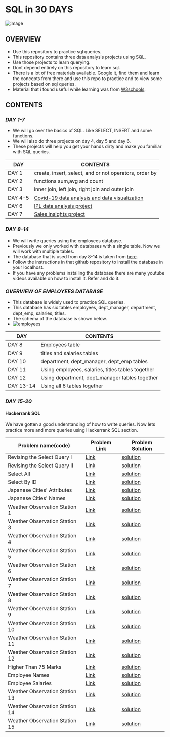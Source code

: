 # SQL in 30 DAYS
![image](https://user-images.githubusercontent.com/66214509/129874516-8a7beb71-d67e-4342-8981-229c03057ba2.png)

## OVERVIEW
* Use this repository to practice sql queries.
* This repository contains three data analysis projects using SQL.
* Use those projects to learn querying.
* Dont depend entirely on this repository to learn sql.
* There is a lot of free materials available. Google it, find them and learn the concepts from there and use this repo to practice and to view some projects based on sql queries.
* Material that i found useful while learning was from [W3schools](https://www.w3schools.com/sql/).

## CONTENTS

### *DAY 1-7*
* We will go over the basics of SQL. Like SELECT, INSERT and some functions.
* We will also do three projects on day 4, day 5 and day 6.
* These projects will help you get your hands dirty and make you familiar with SQL queries.

|   DAY     | CONTENTS                                                                                                                      |
|----       | -----                                                                                                                         |
|  DAY 1    | create, insert, select, and or not operators, order by                                                                        |
|  DAY 2    | functions sum,avg and count                                                                                                   |
|  DAY 3    | inner join, left join, right join and outer join                                                                              |
|  DAY 4-5  | [Covid-19 data analysis and data visualization](https://github.com/srikanth2102/COVID-19-Data-Analysis-and-Data-Visualisation)|
|  DAY 6    | [IPL data analysis project](https://github.com/srikanth2102/IPL_DATA_ANALYSIS)                                                |
|  DAY 7    | [Sales insights project](https://github.com/srikanth2102/SALES_INSIGHTS)                                                      |

### *DAY 8-14*
* We will write queries using the employees database.
* Previously we only worked with databases with a single table. Now we will work with multiple tables.
* The database that is used from day 8-14 is taken from [here](https://github.com/datacharmer/test_db).
* Follow the instructions in that github repository to install the database in your localhost.
* If you have any problems installing the database there are many youtube videos available on how to install it. Refer and do it.

### *OVERVIEW OF EMPLOYEES DATABASE*
* This database is widely used to practice SQL queries.
* This database has six tables employees, dept_manager, department, dept_emp, salaries, titles.
* The schema of the database is shown below.
* ![employees](https://user-images.githubusercontent.com/66214509/129860214-ce98c410-f6fa-4813-b498-b9f5c7e27ec3.jpg)

|DAY      |  CONTENTS                                                 |
|----     |-----                                                      |
|DAY 8    |  Employees table                                          |
|DAY 9    |  titles and salaries tables                               |
|DAY 10   |  department, dept_manager, dept_emp tables                |
|DAY 11   |  Using employees, salaries, titles tables together        |
|DAY 12   |  Using  department, dept_manager tables together|
|DAY 13-14|  Using all 6 tables together                              |


### *DAY 15-20*
#### Hackerrank SQL
We have gotten a good understanding of how to write queries. Now lets practice more and more queries using Hackerrank SQL section.

| Problem name(code)| Problem Link | Problem Solution|
|----               |----          |----             |
|Revising the Select Query I|[Link](https://www.hackerrank.com/challenges/revising-the-select-query/problem)|[solution](https://github.com/srikanth2102/MySql-in-30-days/blob/main/Hackerrank%20SQL/Revising%20the%20Select%20Query%20I.sql)|
|Revising the Select Query II|[Link](https://www.hackerrank.com/challenges/revising-the-select-query-2/problem?h_r=next-challenge&h_v=zen)|[solution](https://github.com/srikanth2102/MySql-in-30-days/blob/main/Hackerrank%20SQL/Revising%20the%20Select%20Query%20II.sql) |
|Select All |[Link](https://www.hackerrank.com/challenges/select-all-sql/problem?h_r=next-challenge&h_v=zen&h_r=next-challenge&h_v=zen)|[solution](https://github.com/srikanth2102/MySql-in-30-days/blob/main/Hackerrank%20SQL/Select%20All.sql) |
|Select By ID |[Link](https://www.hackerrank.com/challenges/select-by-id/problem?h_r=next-challenge&h_v=zen&h_r=next-challenge&h_v=zen&h_r=next-challenge&h_v=zen)|[solution](https://github.com/srikanth2102/MySql-in-30-days/blob/main/Hackerrank%20SQL/Select%20By%20ID.sql) |
|Japanese Cities' Attributes|[Link](https://www.hackerrank.com/challenges/japanese-cities-attributes/problem?h_r=next-challenge&h_v=zen&h_r=next-challenge&h_v=zen&h_r=next-challenge&h_v=zen&h_r=next-challenge&h_v=zen)|[solution](https://github.com/srikanth2102/MySql-in-30-days/blob/main/Hackerrank%20SQL/Japanese%20Cities'%20Attributes.sql) | 
|Japanese Cities' Names |[Link](https://www.hackerrank.com/challenges/japanese-cities-name/problem?h_r=next-challenge&h_v=zen&h_r=next-challenge&h_v=zen&h_r=next-challenge&h_v=zen&h_r=next-challenge&h_v=zen&h_r=next-challenge&h_v=zen)|[solution](https://github.com/srikanth2102/MySql-in-30-days/blob/main/Hackerrank%20SQL/Japanese%20Cities'%20Names.sql) |
|Weather Observation Station 1|[Link](https://www.hackerrank.com/challenges/weather-observation-station-1/problem?h_r=next-challenge&h_v=zen&h_r=next-challenge&h_v=zen&h_r=next-challenge&h_v=zen&h_r=next-challenge&h_v=zen&h_r=next-challenge&h_v=zen&h_r=next-challenge&h_v=zen)|[solution](https://github.com/srikanth2102/MySql-in-30-days/blob/main/Hackerrank%20SQL/Weather%20Observation%20Station%201.sql) |
|Weather Observation Station 3|[Link](https://www.hackerrank.com/challenges/weather-observation-station-3/problem?h_r=next-challenge&h_v=zen&h_r=next-challenge&h_v=zen&h_r=next-challenge&h_v=zen&h_r=next-challenge&h_v=zen&h_r=next-challenge&h_v=zen&h_r=next-challenge&h_v=zen&h_r=next-challenge&h_v=zen)|[solution](https://github.com/srikanth2102/MySql-in-30-days/blob/main/Hackerrank%20SQL/Weather%20Observation%20Station%203.sql) |
|Weather Observation Station 4|[Link](https://www.hackerrank.com/challenges/weather-observation-station-4/problem?h_r=next-challenge&h_v=zen&h_r=next-challenge&h_v=zen&h_r=next-challenge&h_v=zen&h_r=next-challenge&h_v=zen&h_r=next-challenge&h_v=zen&h_r=next-challenge&h_v=zen&h_r=next-challenge&h_v=zen&h_r=next-challenge&h_v=zen)|[solution](https://github.com/srikanth2102/MySql-in-30-days/blob/main/Hackerrank%20SQL/Weather%20Observation%20Station%204.sql) |
|Weather Observation Station 5|[Link](https://www.hackerrank.com/challenges/weather-observation-station-5/problem?h_r=next-challenge&h_v=zen&h_r=next-challenge&h_v=zen&h_r=next-challenge&h_v=zen&h_r=next-challenge&h_v=zen&h_r=next-challenge&h_v=zen&h_r=next-challenge&h_v=zen&h_r=next-challenge&h_v=zen&h_r=next-challenge&h_v=zen&h_r=next-challenge&h_v=zen)|[solution](https://github.com/srikanth2102/MySql-in-30-days/blob/main/Hackerrank%20SQL/Weather%20Observation%20Station%205.sql) |
|Weather Observation Station 6|[Link](https://www.hackerrank.com/challenges/weather-observation-station-6/problem?h_r=next-challenge&h_v=zen&h_r=next-challenge&h_v=zen&h_r=next-challenge&h_v=zen&h_r=next-challenge&h_v=zen&h_r=next-challenge&h_v=zen&h_r=next-challenge&h_v=zen&h_r=next-challenge&h_v=zen&h_r=next-challenge&h_v=zen&h_r=next-challenge&h_v=zen&h_r=next-challenge&h_v=zen)|[solution](https://github.com/srikanth2102/MySql-in-30-days/blob/main/Hackerrank%20SQL/Weather%20Observation%20Station%206.sql)|
|Weather Observation Station 7|[Link](https://www.hackerrank.com/challenges/weather-observation-station-7/problem?h_r=next-challenge&h_v=zen&h_r=next-challenge&h_v=zen&h_r=next-challenge&h_v=zen&h_r=next-challenge&h_v=zen&h_r=next-challenge&h_v=zen&h_r=next-challenge&h_v=zen&h_r=next-challenge&h_v=zen&h_r=next-challenge&h_v=zen&h_r=next-challenge&h_v=zen&h_r=next-challenge&h_v=zen&h_r=next-challenge&h_v=zen) |[solution](https://github.com/srikanth2102/MySql-in-30-days/blob/main/Hackerrank%20SQL/Weather%20Observation%20Station%207.sql) |
|Weather Observation Station 8|[Link](https://www.hackerrank.com/challenges/weather-observation-station-8/problem?h_r=next-challenge&h_v=zen&h_r=next-challenge&h_v=zen&h_r=next-challenge&h_v=zen&h_r=next-challenge&h_v=zen&h_r=next-challenge&h_v=zen&h_r=next-challenge&h_v=zen&h_r=next-challenge&h_v=zen&h_r=next-challenge&h_v=zen&h_r=next-challenge&h_v=zen&h_r=next-challenge&h_v=zen&h_r=next-challenge&h_v=zen&h_r=next-challenge&h_v=zen)|[solution](https://github.com/srikanth2102/MySql-in-30-days/blob/main/Hackerrank%20SQL/Weather%20Observation%20Station%208.sql)|
|Weather Observation Station 9|[Link](https://www.hackerrank.com/challenges/weather-observation-station-9/problem?h_r=next-challenge&h_v=zen&h_r=next-challenge&h_v=zen&h_r=next-challenge&h_v=zen&h_r=next-challenge&h_v=zen&h_r=next-challenge&h_v=zen&h_r=next-challenge&h_v=zen&h_r=next-challenge&h_v=zen&h_r=next-challenge&h_v=zen&h_r=next-challenge&h_v=zen&h_r=next-challenge&h_v=zen&h_r=next-challenge&h_v=zen&h_r=next-challenge&h_v=zen)|[solution](https://github.com/srikanth2102/MySql-in-30-days/blob/main/Hackerrank%20SQL/Weather%20Observation%20Station%209.sql)|
|Weather Observation Station 10|[Link](https://www.hackerrank.com/challenges/weather-observation-station-10/problem?h_r=next-challenge&h_v=zen&h_r=next-challenge&h_v=zen&h_r=next-challenge&h_v=zen&h_r=next-challenge&h_v=zen&h_r=next-challenge&h_v=zen&h_r=next-challenge&h_v=zen&h_r=next-challenge&h_v=zen&h_r=next-challenge&h_v=zen&h_r=next-challenge&h_v=zen&h_r=next-challenge&h_v=zen&h_r=next-challenge&h_v=zen&h_r=next-challenge&h_v=zen&h_r=next-challenge&h_v=zen&h_r=next-challenge&h_v=zen)| [solution](https://github.com/srikanth2102/MySql-in-30-days/blob/main/Hackerrank%20SQL/Weather%20Observation%20Station%2010.sql)|
|Weather Observation Station 11|[Link](https://www.hackerrank.com/challenges/weather-observation-station-11/problem?h_r=next-challenge&h_v=zen&h_r=next-challenge&h_v=zen&h_r=next-challenge&h_v=zen&h_r=next-challenge&h_v=zen&h_r=next-challenge&h_v=zen&h_r=next-challenge&h_v=zen&h_r=next-challenge&h_v=zen&h_r=next-challenge&h_v=zen&h_r=next-challenge&h_v=zen&h_r=next-challenge&h_v=zen&h_r=next-challenge&h_v=zen&h_r=next-challenge&h_v=zen&h_r=next-challenge&h_v=zen&h_r=next-challenge&h_v=zen&h_r=next-challenge&h_v=zen)| [solution](https://github.com/srikanth2102/MySql-in-30-days/blob/main/Hackerrank%20SQL/Weather%20Observation%20Station%2011.sql)|
|Weather Observation Station 12|[Link](https://www.hackerrank.com/challenges/weather-observation-station-12/problem?h_r=next-challenge&h_v=zen&h_r=next-challenge&h_v=zen&h_r=next-challenge&h_v=zen&h_r=next-challenge&h_v=zen&h_r=next-challenge&h_v=zen&h_r=next-challenge&h_v=zen&h_r=next-challenge&h_v=zen&h_r=next-challenge&h_v=zen&h_r=next-challenge&h_v=zen&h_r=next-challenge&h_v=zen&h_r=next-challenge&h_v=zen&h_r=next-challenge&h_v=zen&h_r=next-challenge&h_v=zen&h_r=next-challenge&h_v=zen&h_r=next-challenge&h_v=zen&h_r=next-challenge&h_v=zen)| [solution](https://github.com/srikanth2102/MySql-in-30-days/blob/main/Hackerrank%20SQL/Weather%20Observation%20Station%2012.sql)|
|Higher Than 75 Marks |[Link](https://www.hackerrank.com/challenges/more-than-75-marks/problem?h_r=next-challenge&h_v=zen&h_r=next-challenge&h_v=zen&h_r=next-challenge&h_v=zen&h_r=next-challenge&h_v=zen&h_r=next-challenge&h_v=zen&h_r=next-challenge&h_v=zen&h_r=next-challenge&h_v=zen&h_r=next-challenge&h_v=zen&h_r=next-challenge&h_v=zen&h_r=next-challenge&h_v=zen&h_r=next-challenge&h_v=zen&h_r=next-challenge&h_v=zen&h_r=next-challenge&h_v=zen&h_r=next-challenge&h_v=zen&h_r=next-challenge&h_v=zen&h_r=next-challenge&h_v=zen&h_r=next-challenge&h_v=zen)| [solution](https://github.com/srikanth2102/MySql-in-30-days/blob/main/Hackerrank%20SQL/Higher%20Than%2075%20Marks.sql)|
|Employee Names |[Link](https://www.hackerrank.com/challenges/name-of-employees/problem?h_r=next-challenge&h_v=zen&h_r=next-challenge&h_v=zen&h_r=next-challenge&h_v=zen&h_r=next-challenge&h_v=zen&h_r=next-challenge&h_v=zen&h_r=next-challenge&h_v=zen&h_r=next-challenge&h_v=zen&h_r=next-challenge&h_v=zen&h_r=next-challenge&h_v=zen&h_r=next-challenge&h_v=zen&h_r=next-challenge&h_v=zen&h_r=next-challenge&h_v=zen&h_r=next-challenge&h_v=zen&h_r=next-challenge&h_v=zen&h_r=next-challenge&h_v=zen&h_r=next-challenge&h_v=zen&h_r=next-challenge&h_v=zen&h_r=next-challenge&h_v=zen)| [solution](https://github.com/srikanth2102/MySql-in-30-days/blob/main/Hackerrank%20SQL/Employee%20Names.sql)|
|Employee Salaries |[Link](https://www.hackerrank.com/challenges/salary-of-employees/problem?h_r=next-challenge&h_v=zen&h_r=next-challenge&h_v=zen&h_r=next-challenge&h_v=zen&h_r=next-challenge&h_v=zen&h_r=next-challenge&h_v=zen&h_r=next-challenge&h_v=zen&h_r=next-challenge&h_v=zen&h_r=next-challenge&h_v=zen&h_r=next-challenge&h_v=zen&h_r=next-challenge&h_v=zen&h_r=next-challenge&h_v=zen&h_r=next-challenge&h_v=zen&h_r=next-challenge&h_v=zen&h_r=next-challenge&h_v=zen&h_r=next-challenge&h_v=zen&h_r=next-challenge&h_v=zen&h_r=next-challenge&h_v=zen&h_r=next-challenge&h_v=zen&h_r=next-challenge&h_v=zen)|[solution](https://github.com/srikanth2102/MySql-in-30-days/blob/main/Hackerrank%20SQL/Employee%20Salaries.sql) |
|Weather Observation Station 13|[Link](https://www.hackerrank.com/challenges/weather-observation-station-13/problem?h_r=next-challenge&h_v=zen&h_r=next-challenge&h_v=zen&h_r=next-challenge&h_v=zen&h_r=next-challenge&h_v=zen&h_r=next-challenge&h_v=zen&h_r=next-challenge&h_v=zen&h_r=next-challenge&h_v=zen&h_r=next-challenge&h_v=zen&h_r=next-challenge&h_v=zen&h_r=next-challenge&h_v=zen&h_r=next-challenge&h_v=zen&h_r=next-challenge&h_v=zen&h_r=next-challenge&h_v=zen&h_r=next-challenge&h_v=zen&h_r=next-challenge&h_v=zen&h_r=next-challenge&h_v=zen&h_r=next-challenge&h_v=zen&h_r=next-challenge&h_v=zen&h_r=next-challenge&h_v=zen&h_r=next-challenge&h_v=zen&h_r=next-challenge&h_v=zen)|[solution](https://github.com/srikanth2102/MySql-in-30-days/blob/main/Hackerrank%20SQL/Weather%20Observation%20Station%2013.sql) |
|Weather Observation Station 14 |[Link](https://www.hackerrank.com/challenges/weather-observation-station-14/problem?h_r=next-challenge&h_v=zen&h_r=next-challenge&h_v=zen&h_r=next-challenge&h_v=zen&h_r=next-challenge&h_v=zen&h_r=next-challenge&h_v=zen&h_r=next-challenge&h_v=zen&h_r=next-challenge&h_v=zen&h_r=next-challenge&h_v=zen&h_r=next-challenge&h_v=zen&h_r=next-challenge&h_v=zen&h_r=next-challenge&h_v=zen&h_r=next-challenge&h_v=zen&h_r=next-challenge&h_v=zen&h_r=next-challenge&h_v=zen&h_r=next-challenge&h_v=zen&h_r=next-challenge&h_v=zen&h_r=next-challenge&h_v=zen&h_r=next-challenge&h_v=zen&h_r=next-challenge&h_v=zen&h_r=next-challenge&h_v=zen&h_r=next-challenge&h_v=zen&h_r=next-challenge&h_v=zen)|[solution](https://github.com/srikanth2102/MySql-in-30-days/blob/main/Hackerrank%20SQL/Weather%20Observation%20Station%2014.sql) |
|Weather Observation Station 15 |[Link](https://www.hackerrank.com/challenges/weather-observation-station-15/problem?h_r=next-challenge&h_v=zen&h_r=next-challenge&h_v=zen&h_r=next-challenge&h_v=zen&h_r=next-challenge&h_v=zen&h_r=next-challenge&h_v=zen&h_r=next-challenge&h_v=zen&h_r=next-challenge&h_v=zen&h_r=next-challenge&h_v=zen&h_r=next-challenge&h_v=zen&h_r=next-challenge&h_v=zen&h_r=next-challenge&h_v=zen&h_r=next-challenge&h_v=zen&h_r=next-challenge&h_v=zen&h_r=next-challenge&h_v=zen&h_r=next-challenge&h_v=zen&h_r=next-challenge&h_v=zen&h_r=next-challenge&h_v=zen&h_r=next-challenge&h_v=zen&h_r=next-challenge&h_v=zen&h_r=next-challenge&h_v=zen&h_r=next-challenge&h_v=zen&h_r=next-challenge&h_v=zen&h_r=next-challenge&h_v=zen)|[solution](https://github.com/srikanth2102/MySql-in-30-days/blob/main/Hackerrank%20SQL/Weather%20Observation%20Station%2015.sql) |
